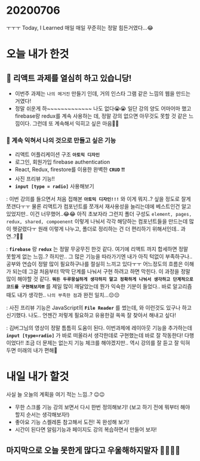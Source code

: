 # 20200706

ㅜㅜㅜ Today, I Learned 매일 매일 꾸준히는 정말 힘든거였다...😂

# 오늘 내가 한것

## 🧨 리액트 과제를 열심히 하고 있습니당!

- 이번주 과제는 `나의 메거진` 만들기 인데, 거의 인스타 그램 같은 느낌의 웹을 만드는 거였다!
- 정말 쉬운게 하~~~~~~~~~~~~~ 나도 없다😭😭 일단 강의 양도 어마어마 했고 firebase랑 redux를 계속
  사용하는 데, 정말 강의 없으면 아무것도 못할 것 같은 느낌이다. 그런데 또 계속해서 익히고 싶은 마음📖📝
  
 ### 📌 계속 익혀서 나의 것으로 만들고 싶은 기능
 
 - 리액트 어플리케이션 구조 **`아토믹 디자인`**
 - 로그인, 회원가입 firebase authentication 
 - React, Redux, firestore를 이용한 완벽한 **`CRUD`** ❗❗
 - 사진 프리뷰 기능!!
 - **`input [type = radio]`** 사용해보기
 
 : 이번 강의를 들으면서 처음 접해본 **`아토믹 디자인!!!`** 와 이게 뭐지..? 싶을 정도로 잘게 쪼갠다ㅜㅜ 물론 리액트가 컴포넌트를 쪼개서 재사용성을 
 늘리는데에 베스트인건 알고 있었지만.. 이건 너무했어..😂😂 아직 초보자라 그런지 폴더 구성도 `element, pages, redux, shared, compoenent` 이렇게 나눠서 
 각각 해당하는 컴포넌트들을 만드는데 많이 헷갈렸다ㅜ 원래 이렇게 나누고, 폴더로 정리하는 건 더 편리하기 위해서인데.. 과연..?🤷‍♀️
 
 : **`firebase`** 랑 **`redux`** 는 정말 무궁무진 한것 같다. 여기에 리액트 까지 합세하면 정말 못할게 없는 느낌..? 하지만.. 그 많은 기능을 따라가기엔 내가
 아직 턱없이 부족하구나.. 공부와 연습이 정말 많이 필요하구나를 절실히 느끼고 있다ㅜㅜ 어느정도의 흐름은 이해가 되는데 그걸 처음부터 딱딱 단계를 나눠서 구현
 하려고 하면 막힌다. 이 과정을 정말 많이 해야할 것 같다. **`뭐든 두루뭉실하게 생각하지 말고 정확하게 나눠서 생각하고 단계적으로 코드를 구현해보자❗❗`**
 를 제일 많이 깨달았는데 뭔가 익숙한 기분이 들었다.. 바로 알고리즘 때도 내가 생각한.. `나의 부족한 점`과 완전 일치...😔😔
 
 : 사진 프리뷰 기능은 JavaScript의 **`File Reader`** 를 썼는데, 와 이런것도 있구나 하고 신기했다. 나도.. 언젠간 저렇게 필요하고 유용한걸 쏙쏙 잘 찾아서 해내고 싶다!
 
 : 김버그님의 영상이 정말 틈틈히 도움이 된다. 이번과제에 레이아웃 기능을 추가하는데 **`input [type=radio]`** 가 바로 떠올라서 생각한데로 구현했는데 바로
 잘 작동한다! 다행이었다!! 조금 더 문제는 없는지 기능 체크를 해야겠지만.. 역시 강의를 잘 듣고 잘 익혀두면 미래의 내가 편해🧡
 
 # 내일 내가 할것
 사실 늘 오늘의 계획을 여기 적는 느낌..? 😉😉
 
 - 무한 스크롤 기능 강의 보면서 다시 한번 정의해보기! (보고 하기 전에 뭐부터 해야할지 순서는 생각해보자!)
 - 좋아요 기능 스켈레톤 참고해서 도전! 꼭 완성해 보기!
 - 시간이 된다면 알림기능과 페이지도 강의 복습하면서 만들어 보자!

## 마지막으로 오늘 못한게 많다고 우울해하지말자 🙅‍♀🙅‍♂️
